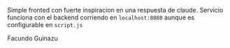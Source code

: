 Simple fronted con fuerte inspiracion en una respuesta de claude.
Servicio funciona con el backend corriendo en `localhost:8080` aunque es configurable en `script.js`

Facundo Guinazu
